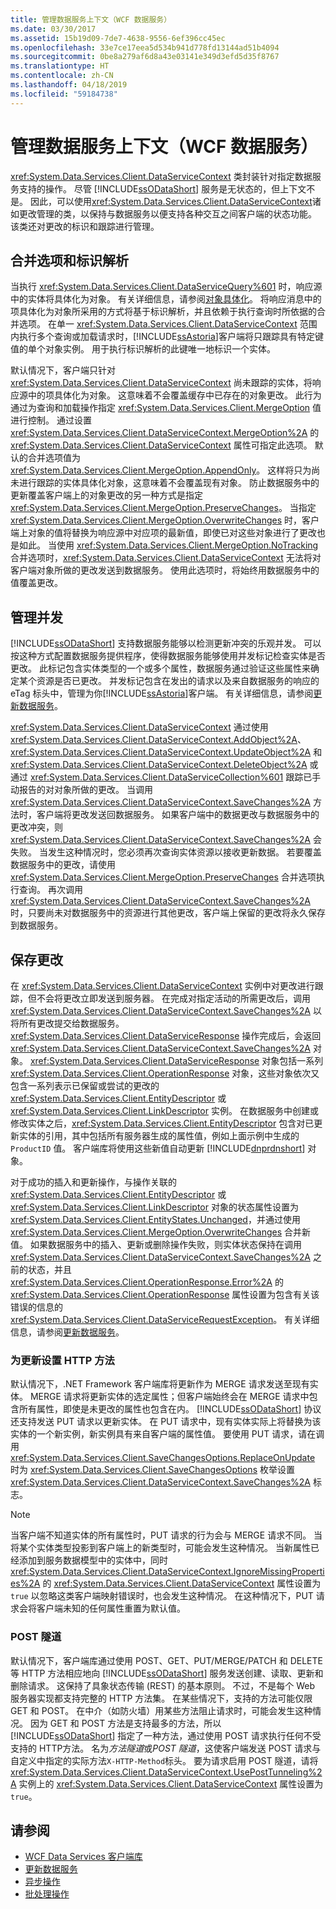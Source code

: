 ```yaml
---
title: 管理数据服务上下文（WCF 数据服务）
ms.date: 03/30/2017
ms.assetid: 15b19d09-7de7-4638-9556-6ef396cc45ec
ms.openlocfilehash: 33e7ce17eea5d534b941d778fd13144ad51b4094
ms.sourcegitcommit: 0be8a279af6d8a43e03141e349d3efd5d35f8767
ms.translationtype: HT
ms.contentlocale: zh-CN
ms.lasthandoff: 04/18/2019
ms.locfileid: "59184738"
---
```

# <a name="managing-the-data-service-context-wcf-data-services"></a>管理数据服务上下文（WCF 数据服务）
<xref:System.Data.Services.Client.DataServiceContext> 类封装针对指定数据服务支持的操作。 尽管 [!INCLUDE[ssODataShort](../../../../includes/ssodatashort-md.md)] 服务是无状态的，但上下文不是。 因此，可以使用<xref:System.Data.Services.Client.DataServiceContext>诸如更改管理的类，以保持与数据服务以便支持各种交互之间客户端的状态功能。 该类还对更改的标识和跟踪进行管理。  
  
## <a name="merge-options-and-identity-resolution"></a>合并选项和标识解析  
 当执行 <xref:System.Data.Services.Client.DataServiceQuery%601> 时，响应源中的实体将具体化为对象。 有关详细信息，请参阅[对象具体化](../../../../docs/framework/data/wcf/object-materialization-wcf-data-services.md)。 将响应消息中的项具体化为对象所采用的方式将基于标识解析，并且依赖于执行查询时所依据的合并选项。 在单一 <xref:System.Data.Services.Client.DataServiceContext> 范围内执行多个查询或加载请求时，[!INCLUDE[ssAstoria](../../../../includes/ssastoria-md.md)]客户端将只跟踪具有特定键值的单个对象实例。 用于执行标识解析的此键唯一地标识一个实体。  
  
 默认情况下，客户端只针对 <xref:System.Data.Services.Client.DataServiceContext> 尚未跟踪的实体，将响应源中的项具体化为对象。 这意味着不会覆盖缓存中已存在的对象更改。 此行为通过为查询和加载操作指定 <xref:System.Data.Services.Client.MergeOption> 值进行控制。 通过设置 <xref:System.Data.Services.Client.DataServiceContext.MergeOption%2A> 的 <xref:System.Data.Services.Client.DataServiceContext> 属性可指定此选项。 默认的合并选项值为 <xref:System.Data.Services.Client.MergeOption.AppendOnly>。 这样将只为尚未进行跟踪的实体具体化对象，这意味着不会覆盖现有对象。 防止数据服务中的更新覆盖客户端上的对象更改的另一种方式是指定 <xref:System.Data.Services.Client.MergeOption.PreserveChanges>。 当指定 <xref:System.Data.Services.Client.MergeOption.OverwriteChanges> 时，客户端上对象的值将替换为响应源中对应项的最新值，即使已对这些对象进行了更改也是如此。 当使用 <xref:System.Data.Services.Client.MergeOption.NoTracking> 合并选项时，<xref:System.Data.Services.Client.DataServiceContext> 无法将对客户端对象所做的更改发送到数据服务。 使用此选项时，将始终用数据服务中的值覆盖更改。  
  
## <a name="managing-concurrency"></a>管理并发  
 [!INCLUDE[ssODataShort](../../../../includes/ssodatashort-md.md)] 支持数据服务能够以检测更新冲突的乐观并发。 可以按这种方式配置数据服务提供程序，使得数据服务能够使用并发标记检查实体是否更改。 此标记包含实体类型的一个或多个属性，数据服务通过验证这些属性来确定某个资源是否已更改。 并发标记包含在发出的请求以及来自数据服务的响应的 eTag 标头中，管理为你[!INCLUDE[ssAstoria](../../../../includes/ssastoria-md.md)]客户端。 有关详细信息，请参阅[更新数据服务](../../../../docs/framework/data/wcf/updating-the-data-service-wcf-data-services.md)。  
  
 <xref:System.Data.Services.Client.DataServiceContext> 通过使用 <xref:System.Data.Services.Client.DataServiceContext.AddObject%2A>、<xref:System.Data.Services.Client.DataServiceContext.UpdateObject%2A> 和 <xref:System.Data.Services.Client.DataServiceContext.DeleteObject%2A> 或通过 <xref:System.Data.Services.Client.DataServiceCollection%601> 跟踪已手动报告的对对象所做的更改。 当调用 <xref:System.Data.Services.Client.DataServiceContext.SaveChanges%2A> 方法时，客户端将更改发送回数据服务。 如果客户端中的数据更改与数据服务中的更改冲突，则 <xref:System.Data.Services.Client.DataServiceContext.SaveChanges%2A> 会失败。 当发生这种情况时，您必须再次查询实体资源以接收更新数据。 若要覆盖数据服务中的更改，请使用 <xref:System.Data.Services.Client.MergeOption.PreserveChanges> 合并选项执行查询。 再次调用 <xref:System.Data.Services.Client.DataServiceContext.SaveChanges%2A> 时，只要尚未对数据服务中的资源进行其他更改，客户端上保留的更改将永久保存到数据服务。  
  
## <a name="saving-changes"></a>保存更改  
 在 <xref:System.Data.Services.Client.DataServiceContext> 实例中对更改进行跟踪，但不会将更改立即发送到服务器。 在完成对指定活动的所需更改后，调用 <xref:System.Data.Services.Client.DataServiceContext.SaveChanges%2A> 以将所有更改提交给数据服务。 <xref:System.Data.Services.Client.DataServiceResponse> 操作完成后，会返回 <xref:System.Data.Services.Client.DataServiceContext.SaveChanges%2A> 对象。 <xref:System.Data.Services.Client.DataServiceResponse> 对象包括一系列 <xref:System.Data.Services.Client.OperationResponse> 对象，这些对象依次又包含一系列表示已保留或尝试的更改的 <xref:System.Data.Services.Client.EntityDescriptor> 或 <xref:System.Data.Services.Client.LinkDescriptor> 实例。 在数据服务中创建或修改实体之后，<xref:System.Data.Services.Client.EntityDescriptor> 包含对已更新实体的引用，其中包括所有服务器生成的属性值，例如上面示例中生成的 `ProductID` 值。 客户端库将使用这些新值自动更新 [!INCLUDE[dnprdnshort](../../../../includes/dnprdnshort-md.md)] 对象。  
  
 对于成功的插入和更新操作，与操作关联的 <xref:System.Data.Services.Client.EntityDescriptor> 或 <xref:System.Data.Services.Client.LinkDescriptor> 对象的状态属性设置为 <xref:System.Data.Services.Client.EntityStates.Unchanged>，并通过使用 <xref:System.Data.Services.Client.MergeOption.OverwriteChanges> 合并新值。 如果数据服务中的插入、更新或删除操作失败，则实体状态保持在调用 <xref:System.Data.Services.Client.DataServiceContext.SaveChanges%2A> 之前的状态，并且 <xref:System.Data.Services.Client.OperationResponse.Error%2A> 的 <xref:System.Data.Services.Client.OperationResponse> 属性设置为包含有关该错误的信息的 <xref:System.Data.Services.Client.DataServiceRequestException>。 有关详细信息，请参阅[更新数据服务](../../../../docs/framework/data/wcf/updating-the-data-service-wcf-data-services.md)。  
  
### <a name="setting-the-http-method-for-updates"></a>为更新设置 HTTP 方法  
 默认情况下，.NET Framework 客户端库将更新作为 MERGE 请求发送至现有实体。 MERGE 请求将更新实体的选定属性；但客户端始终会在 MERGE 请求中包含所有属性，即使是未更改的属性也包含在内。 [!INCLUDE[ssODataShort](../../../../includes/ssodatashort-md.md)] 协议还支持发送 PUT 请求以更新实体。 在 PUT 请求中，现有实体实际上将替换为该实体的一个新实例，新实例具有来自客户端的属性值。 要使用 PUT 请求，请在调用 <xref:System.Data.Services.Client.SaveChangesOptions.ReplaceOnUpdate> 时为 <xref:System.Data.Services.Client.SaveChangesOptions> 枚举设置 <xref:System.Data.Services.Client.DataServiceContext.SaveChanges%2A> 标志。  
  
> [!NOTE]
>  当客户端不知道实体的所有属性时，PUT 请求的行为会与 MERGE 请求不同。 当将某个实体类型投影到客户端上的新类型时，可能会发生这种情况。 当新属性已经添加到服务数据模型中的实体中，同时 <xref:System.Data.Services.Client.DataServiceContext.IgnoreMissingProperties%2A> 的 <xref:System.Data.Services.Client.DataServiceContext> 属性设置为 `true` 以忽略这类客户端映射错误时，也会发生这种情况。 在这种情况下，PUT 请求会将客户端未知的任何属性重置为默认值。  
  
### <a name="post-tunneling"></a>POST 隧道  
 默认情况下，客户端库通过使用 POST、GET、PUT/MERGE/PATCH 和 DELETE 等 HTTP 方法相应地向 [!INCLUDE[ssODataShort](../../../../includes/ssodatashort-md.md)] 服务发送创建、读取、更新和删除请求。 这保持了具象状态传输 (REST) 的基本原则。 不过，不是每个 Web 服务器实现都支持完整的 HTTP 方法集。 在某些情况下，支持的方法可能仅限 GET 和 POST。 在中介（如防火墙）用某些方法阻止请求时，可能会发生这种情况。 因为 GET 和 POST 方法是支持最多的方法，所以 [!INCLUDE[ssODataShort](../../../../includes/ssodatashort-md.md)] 指定了一种方法，通过使用 POST 请求执行任何不受支持的 HTTP方法。 名为*方法隧道*或*POST 隧道*，这使客户端发送 POST 请求与自定义中指定的实际方法`X-HTTP-Method`标头。 要为请求启用 POST 隧道，请将 <xref:System.Data.Services.Client.DataServiceContext.UsePostTunneling%2A> 实例上的 <xref:System.Data.Services.Client.DataServiceContext> 属性设置为 `true`。  
  
## <a name="see-also"></a>请参阅

- [WCF Data Services 客户端库](../../../../docs/framework/data/wcf/wcf-data-services-client-library.md)
- [更新数据服务](../../../../docs/framework/data/wcf/updating-the-data-service-wcf-data-services.md)
- [异步操作](../../../../docs/framework/data/wcf/asynchronous-operations-wcf-data-services.md)
- [批处理操作](../../../../docs/framework/data/wcf/batching-operations-wcf-data-services.md)
